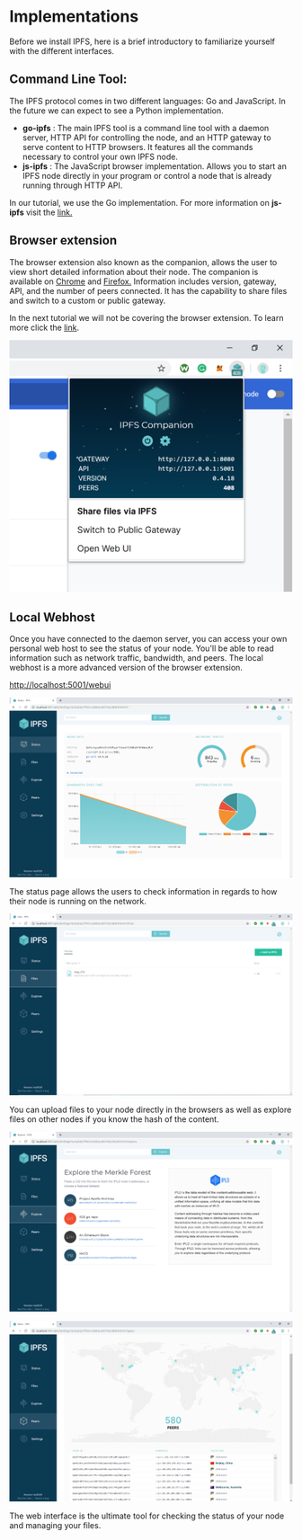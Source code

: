 # Implementations

Before we install IPFS, here is a brief introductory to familiarize yourself with the different interfaces.

## Command Line Tool:

The IPFS protocol comes in two different languages: Go and JavaScript. In the future we can expect to see a Python implementation.

- **go-ipfs** : The main IPFS tool is a command line tool with a daemon server, HTTP API for controlling the node, and an HTTP gateway to serve content to HTTP browsers. It features all the commands necessary to control your own IPFS node.
- **js-ipfs** : The JavaScript browser implementation. Allows you to start an IPFS node directly in your program or control a node that is already running through HTTP API.

In our tutorial, we use the Go implementation. For more information on **js-ipfs** visit the [link.](https://js.ipfs.io/)

## Browser extension

The browser extension also known as the companion, allows the user to view short detailed information about their node. The companion is available on [Chrome](https://chrome.google.com/webstore/detail/ipfs-companion/nibjojkomfdiaoajekhjakgkdhaomnch?hl=en) and [Firefox.](https://addons.mozilla.org/en-US/firefox/addon/ipfs-companion/) Information includes version, gateway, API, and the number of peers connected. It has the capability to share files and switch to a custom or public gateway.

In the next tutorial we will not be covering the browser extension. To learn more click the [link](https://github.com/ipfs-shipyard/ipfs-companion).

![companion](Images/companion.png)

## Local Webhost

Once you have connected to the daemon server, you can access your own personal web host to see the status of your node. You'll be able to read information such as network traffic, bandwidth, and peers. The local webhost is a more advanced version of the browser extension.

<http://localhost:5001/webui>

![status](Images/status.png)

The status page allows the users to check information in regards to how their node is running on the network.

![files](Images/files.png)

You can upload files to your node directly in the browsers as well as explore files on other nodes if you know the hash of the content.

![explore](Images/explore.png)

![peers](Images/peers.png)

The web interface is the ultimate tool for checking the status of your node and managing your files.
